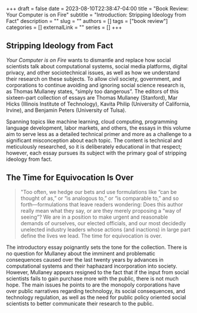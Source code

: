 +++ 
draft = false
date = 2023-08-10T22:38:47-04:00
title = "Book Review: Your Computer is on Fire"
subtitle = "Introduction: Stripping Ideology from Fact"
description = ""
slug = ""
authors = []
tags = ["book review"]
categories = []
externalLink = ""
series = []
+++

## Stripping Ideology from Fact

*Your Computer is on Fire* wants to dismantle and replace how social scientists talk about computational systems, social media platforms, digital privacy, and other sociotechnical issues, as well as how we understand their research on these subjects. To allow civil society, government, and corporations to continue avoiding and ignoring social science research is, as Thomas Mullaney states, “simply too dangerous”. The editors of this sixteen-part collection of essays are Thomas Mullaney (Stanford), Mar Hicks (Illinois Institute of Technology), Kavita Philip (University of California, Irvine), and Benjamin Peters (University of Tulsa).

Spanning topics like machine learning, cloud computing, programming language development, labor markets, and others, the essays in this volume aim to serve less as a detailed technical primer and more as a challenge to a significant misconception about each topic. The content is technical and meticulously researched, so it is deliberately educational in that respect; however, each essay pursues its subject with the primary goal of stripping ideology from fact.

## The Time for Equivocation Is Over


>"Too often, we hedge our bets and use formulations like “can be thought of as,” or “is analogous to,” or “is comparable to,” and so forth—formulations that leave readers wondering: Does this author really mean what they say, or are they merely proposing a “way of seeing”? We are in a position to make urgent and reasonable demands of ourselves, our elected officials, and our most decidedly unelected industry leaders whose actions (and inactions) in large part define the lives we lead. The time for equivocation is over.
 

The introductory essay poignantly sets the tone for the collection. There is no question for Mullaney about the imminent and problematic consequences caused over the last twenty years by advances in computational systems and their haphazard incorporation into society. However, Mullaney appears resigned to the fact that if the input from social scientists fails to gain purchase more with the public, there is not much hope. The main issues he points to are the monopoly corporations have over public narratives regarding technology, its social consequences, and technology regulation, as well as the need for public policy oriented social scientists to better communicate their research to the public.


